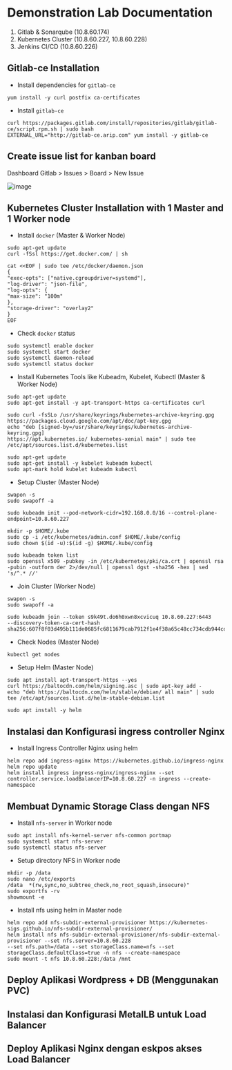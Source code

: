 # Demonstration Lab Documentation

  1. Gitlab & Sonarqube (10.8.60.174)
  2. Kubernetes Cluster (10.8.60.227, 10.8.60.228)
  3. Jenkins CI/CD (10.8.60.226)

## Gitlab-ce Installation
  
  - Install dependencies for `gitlab-ce` 
  ```console
  yum install -y curl postfix ca-certificates
  ```
  
  - Install `gitlab-ce`
  ```console
  curl https://packages.gitlab.com/install/repositories/gitlab/gitlab-ce/script.rpm.sh | sudo bash
  EXTERNAL_URL="http://gitlab-ce.arip.com" yum install -y gitlab-ce
  ```
  
## Create issue list for kanban board
  
  Dashboard Gitlab > Issues > Board > New Issue
  
  ![image](https://user-images.githubusercontent.com/89076954/195581550-ffeb6041-d3d5-4793-aa67-37911f3ec90c.png)
  
## Kubernetes Cluster Installation with 1 Master and 1 Worker node

  - Install `docker` (Master & Worker Node)
  
  ```console
  sudo apt-get update
  curl -fSsl https://get.docker.com/ | sh

  cat <<EOF | sudo tee /etc/docker/daemon.json
  {
  "exec-opts": ["native.cgroupdriver=systemd"],
  "log-driver": "json-file",
  "log-opts": {
  "max-size": "100m"
  },
  "storage-driver": "overlay2" 
  }
  EOF 
  ```
  
  - Check `docker` status
  
  ```console
  sudo systemctl enable docker
  sudo systemctl start docker
  sudo systemctl daemon-reload
  sudo systemctl status docker
  ```
  
  - Install Kubernetes Tools like Kubeadm, Kubelet, Kubectl (Master & Worker Node)
  
  ```console
  sudo apt-get update
  sudo apt-get install -y apt-transport-https ca-certificates curl
  
  sudo curl -fsSLo /usr/share/keyrings/kubernetes-archive-keyring.gpg https://packages.cloud.google.com/apt/doc/apt-key.gpg
  echo "deb [signed-by=/usr/share/keyrings/kubernetes-archive-keyring.gpg] 
  https://apt.kubernetes.io/ kubernetes-xenial main" | sudo tee /etc/apt/sources.list.d/kubernetes.list
  
  sudo apt-get update
  sudo apt-get install -y kubelet kubeadm kubectl
  sudo apt-mark hold kubelet kubeadm kubectl
  ```
  
  - Setup Cluster (Master Node)
  
  ```console
  swapon -s
  sudo swapoff -a

  sudo kubeadm init --pod-network-cidr=192.168.0.0/16 --control-plane-endpoint=10.8.60.227
  
  mkdir -p $HOME/.kube
  sudo cp -i /etc/kubernetes/admin.conf $HOME/.kube/config
  sudo chown $(id -u):$(id -g) $HOME/.kube/config
  
  sudo kubeadm token list
  sudo openssl x509 -pubkey -in /etc/kubernetes/pki/ca.crt | openssl rsa -pubin -outform der 2>/dev/null | openssl dgst -sha256 -hex | sed 's/^.* //'
  ```
  
  - Join Cluster (Worker Node)
  
  ```console
  swapon -s
  sudo swapoff -a

  sudo kubeadm join --token s9k49t.do6h0xwn8xcvicuq 10.8.60.227:6443 
  --discovery-token-ca-cert-hash sha256:607f8f03d495b111de0685fc6811679cab7912f1e4f38a65c48cc734cdb944cd
  ```
  
  - Check Nodes (Master Node)
  
  ```console
  kubectl get nodes
  ```
  
  -  Setup Helm (Master Node)

  ```console
  sudo apt install apt-transport-https --yes
  curl https://baltocdn.com/helm/signing.asc | sudo apt-key add -
  echo "deb https://baltocdn.com/helm/stable/debian/ all main" | sudo tee /etc/apt/sources.list.d/helm-stable-debian.list

  sudo apt install -y helm
  ```
  
## Instalasi dan Konfigurasi ingress controller Nginx 

  - Install Ingress Controller Nginx using helm
  
  ```console
  helm repo add ingress-nginx https://kubernetes.github.io/ingress-nginx
  helm repo update
  helm install ingress ingress-nginx/ingress-nginx --set controller.service.loadBalancerIP=10.8.60.227 -n ingress --create-namespace
  ```
  
## Membuat Dynamic Storage Class dengan NFS

  - Install `nfs-server` in Worker node
  
  ```console
  sudo apt install nfs-kernel-server nfs-common portmap
  sudo systemctl start nfs-server
  sudo systemctl status nfs-server  
  ```
  
  - Setup directory NFS in Worker node
  
  ```console
  mkdir -p /data 
  sudo nano /etc/exports
  /data  *(rw,sync,no_subtree_check,no_root_squash,insecure)"
  sudo exportfs -rv
  showmount -e
  ```
  
  - Install nfs using helm in Master node
  
  ```console
  helm repo add nfs-subdir-external-provisioner https://kubernetes-sigs.github.io/nfs-subdir-external-provisioner/
  helm install nfs nfs-subdir-external-provisioner/nfs-subdir-external-provisioner --set nfs.server=10.8.60.228 
  --set nfs.path=/data --set storageClass.name=nfs --set storageClass.defaultClass=true -n nfs --create-namespace
  sudo mount -t nfs 10.8.60.228:/data /mnt
  ```
  
## Deploy Aplikasi Wordpress + DB (Menggunakan PVC)
## Instalasi dan Konfigurasi MetalLB untuk Load Balancer
## Deploy Aplikasi Nginx dengan eskpos akses Load Balancer
